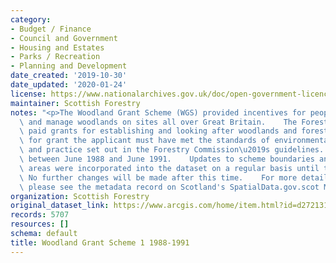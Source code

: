 ```yaml
---
category:
- Budget / Finance
- Council and Government
- Housing and Estates
- Parks / Recreation
- Planning and Development
date_created: '2019-10-30'
date_updated: '2020-01-24'
license: https://www.nationalarchives.gov.uk/doc/open-government-licence/version/3/
maintainer: Scottish Forestry
notes: "<p>The Woodland Grant Scheme (WGS) provided incentives for people to create\
  \ and manage woodlands on sites all over Great Britain.    The Forestry Commission\
  \ paid grants for establishing and looking after woodlands and forests. To qualify\
  \ for grant the applicant must have met the standards of environmental protection\
  \ and practice set out in the Forestry Commission\u2019s guidelines.    WGS1 operated\
  \ between June 1988 and June 1991.    Updates to scheme boundaries and grant aided\
  \ areas were incorporated into the dataset on a regular basis until the end of 2004.\
  \ No further changes will be made after this time.    For more detailed information\
  \ please see the metadata record on Scotland's SpatialData.gov.scot Metadata Portal.</p>"
organization: Scottish Forestry
original_dataset_link: https://www.arcgis.com/home/item.html?id=d27213124aa94056a5f4689966cabcad
records: 5707
resources: []
schema: default
title: Woodland Grant Scheme 1 1988-1991
---
```

